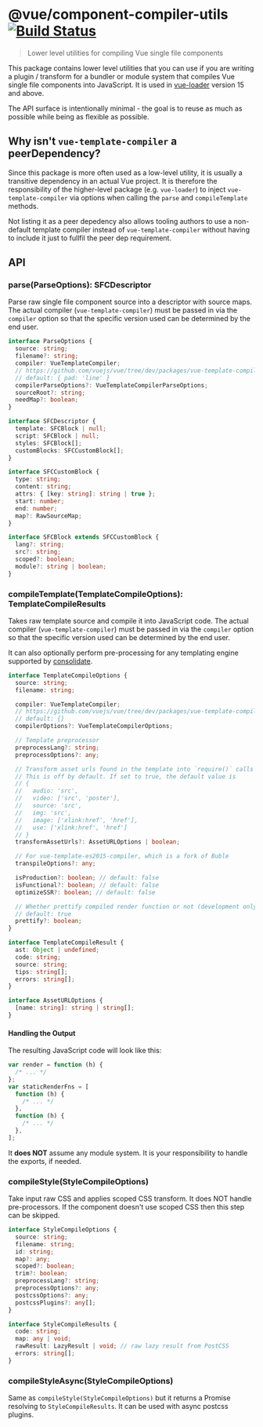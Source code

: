 # @vue/component-compiler-utils [![Build Status](https://circleci.com/gh/vuejs/component-compiler-utils/tree/master.svg?style=shield)](https://circleci.com/gh/vuejs/component-compiler-utils/)

> Lower level utilities for compiling Vue single file components

This package contains lower level utilities that you can use if you are writing a plugin / transform for a bundler or module system that compiles Vue single file components into JavaScript. It is used in [vue-loader](https://github.com/vuejs/vue-loader) version 15 and above.

The API surface is intentionally minimal - the goal is to reuse as much as possible while being as flexible as possible.

## Why isn't `vue-template-compiler` a peerDependency?

Since this package is more often used as a low-level utility, it is usually a transitive dependency in an actual Vue project. It is therefore the responsibility of the higher-level package (e.g. `vue-loader`) to inject `vue-template-compiler` via options when calling the `parse` and `compileTemplate` methods.

Not listing it as a peer depedency also allows tooling authors to use a non-default template compiler instead of `vue-template-compiler` without having to include it just to fullfil the peer dep requirement.

## API

### parse(ParseOptions): SFCDescriptor

Parse raw single file component source into a descriptor with source maps. The actual compiler (`vue-template-compiler`) must be passed in via the `compiler` option so that the specific version used can be determined by the end user.

```ts
interface ParseOptions {
  source: string;
  filename?: string;
  compiler: VueTemplateCompiler;
  // https://github.com/vuejs/vue/tree/dev/packages/vue-template-compiler#compilerparsecomponentfile-options
  // default: { pad: 'line' }
  compilerParseOptions?: VueTemplateCompilerParseOptions;
  sourceRoot?: string;
  needMap?: boolean;
}

interface SFCDescriptor {
  template: SFCBlock | null;
  script: SFCBlock | null;
  styles: SFCBlock[];
  customBlocks: SFCCustomBlock[];
}

interface SFCCustomBlock {
  type: string;
  content: string;
  attrs: { [key: string]: string | true };
  start: number;
  end: number;
  map?: RawSourceMap;
}

interface SFCBlock extends SFCCustomBlock {
  lang?: string;
  src?: string;
  scoped?: boolean;
  module?: string | boolean;
}
```

### compileTemplate(TemplateCompileOptions): TemplateCompileResults

Takes raw template source and compile it into JavaScript code. The actual compiler (`vue-template-compiler`) must be passed in via the `compiler` option so that the specific version used can be determined by the end user.

It can also optionally perform pre-processing for any templating engine supported by [consolidate](https://github.com/tj/consolidate.js/).

```ts
interface TemplateCompileOptions {
  source: string;
  filename: string;

  compiler: VueTemplateCompiler;
  // https://github.com/vuejs/vue/tree/dev/packages/vue-template-compiler#compilercompiletemplate-options
  // default: {}
  compilerOptions?: VueTemplateCompilerOptions;

  // Template preprocessor
  preprocessLang?: string;
  preprocessOptions?: any;

  // Transform asset urls found in the template into `require()` calls
  // This is off by default. If set to true, the default value is
  // {
  //   audio: 'src',
  //   video: ['src', 'poster'],
  //   source: 'src',
  //   img: 'src',
  //   image: ['xlink:href', 'href'],
  //   use: ['xlink:href', 'href']
  // }
  transformAssetUrls?: AssetURLOptions | boolean;

  // For vue-template-es2015-compiler, which is a fork of Buble
  transpileOptions?: any;

  isProduction?: boolean; // default: false
  isFunctional?: boolean; // default: false
  optimizeSSR?: boolean; // default: false

  // Whether prettify compiled render function or not (development only)
  // default: true
  prettify?: boolean;
}

interface TemplateCompileResult {
  ast: Object | undefined;
  code: string;
  source: string;
  tips: string[];
  errors: string[];
}

interface AssetURLOptions {
  [name: string]: string | string[];
}
```

#### Handling the Output

The resulting JavaScript code will look like this:

```js
var render = function (h) {
  /* ... */
};
var staticRenderFns = [
  function (h) {
    /* ... */
  },
  function (h) {
    /* ... */
  },
];
```

It **does NOT** assume any module system. It is your responsibility to handle the exports, if needed.

### compileStyle(StyleCompileOptions)

Take input raw CSS and applies scoped CSS transform. It does NOT handle pre-processors. If the component doesn't use scoped CSS then this step can be skipped.

```ts
interface StyleCompileOptions {
  source: string;
  filename: string;
  id: string;
  map?: any;
  scoped?: boolean;
  trim?: boolean;
  preprocessLang?: string;
  preprocessOptions?: any;
  postcssOptions?: any;
  postcssPlugins?: any[];
}

interface StyleCompileResults {
  code: string;
  map: any | void;
  rawResult: LazyResult | void; // raw lazy result from PostCSS
  errors: string[];
}
```

### compileStyleAsync(StyleCompileOptions)

Same as `compileStyle(StyleCompileOptions)` but it returns a Promise resolving to `StyleCompileResults`. It can be used with async postcss plugins.
